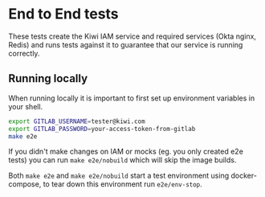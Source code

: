 # End to End tests

These tests create the Kiwi IAM service and required services (Okta nginx, Redis) and runs tests against it to guarantee that our service is running correctly.

## Running locally

When running locally it is important to first set up environment variables in your shell.

```sh
export GITLAB_USERNAME=tester@kiwi.com
export GITLAB_PASSWORD=your-access-token-from-gitlab
make e2e
```

If you didn't make changes on IAM or mocks (eg. you only created e2e tests) you
can run `make e2e/nobuild` which will skip the image builds.

Both `make e2e` and `make e2e/nobuild` start a test environment using
docker-compose, to tear down this environment run `e2e/env-stop`.
